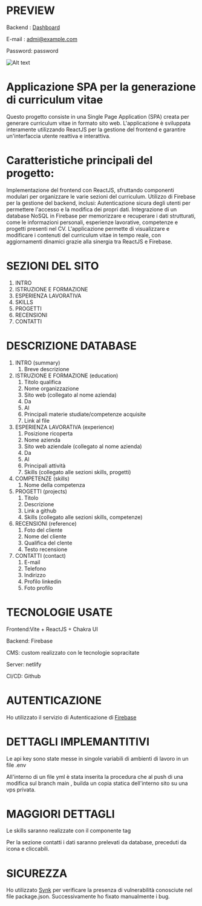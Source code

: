 # PREVIEW

Backend : [Dashboard](https://cv-gen-app-preview.netlify.app/admin)

E-mail : admi@example.com

Password: password

![Alt text](https://assets.digitalocean.com/articles/alligator/boo.svg "a title")


# Applicazione SPA per la generazione di curriculum vitae

Questo progetto consiste in una Single Page Application (SPA) creata per generare curriculum vitae in formato sito web. L'applicazione è sviluppata interamente utilizzando ReactJS per la gestione del frontend e garantire un'interfaccia utente reattiva e interattiva.

# Caratteristiche principali del progetto:
Implementazione del frontend con ReactJS, sfruttando componenti modulari per organizzare le varie sezioni del curriculum.
Utilizzo di Firebase per la gestione del backend, inclusi:
Autenticazione sicura degli utenti per permettere l'accesso e la modifica dei propri dati.
Integrazione di un database NoSQL in Firebase per memorizzare e recuperare i dati strutturati, come le informazioni personali, esperienze lavorative, competenze e progetti presenti nel CV.
L'applicazione permette di visualizzare e modificare i contenuti del curriculum vitae in tempo reale, con aggiornamenti dinamici grazie alla sinergia tra ReactJS e Firebase.

# SEZIONI DEL SITO

1. INTRO
2. ISTRUZIONE E FORMAZIONE
3. ESPERIENZA LAVORATIVA
4. SKILLS
5. PROGETTI
6. RECENSIONI
7. CONTATTI

# DESCRIZIONE DATABASE

1. INTRO (summary)
   1. Breve descrizione
2. ISTRUZIONE E FORMAZIONE (education)
   1. Titolo qualifica
   2. Nome organizzazione
   3. Sito web (collegato al nome azienda)
   4. Da
   5. Al
   6. Principali materie studiate/competenze acquisite
   7. Link al file
3. ESPERIENZA LAVORATIVA (experience)
   1. Posizione ricoperta
   2. Nome azienda
   3. Sito web aziendale (collegato al nome azienda)
   4. Da
   5. Al
   6. Principali attività
   7. Skills (collegato alle sezioni skills, progetti)
4. COMPETENZE (skills)
   1. Nome della competenza
5. PROGETTI (projects)
   1. Titolo
   2. Descrizione
   3. Link a github
   4. Skills (collegato alle sezioni skills, competenze)
6. RECENSIONI (reference)
   1. Foto del cliente
   2. Nome del cliente
   3. Qualifica del clente
   4. Testo recensione
7. CONTATTI (contact)
   1. E-mail
   2. Telefono
   3. Indirizzo
   4. Profilo linkedin
   5. Foto profilo

# TECNOLOGIE USATE

Frontend:Vite + ReactJS + Chakra UI

Backend: Firebase

CMS: custom realizzato con le tecnologie sopracitate

Server: netlify

CI/CD: Github

# AUTENTICAZIONE

Ho utilizzato il servizio di Autenticazione di [Firebase](https://firebase.google.com/docs/auth?hl=it)

# DETTAGLI IMPLEMANTITIVI

Le api key sono state messe in singole variabili di ambienti di lavoro in un file .env

All'interno di un file yml è stata inserita la procedura che al push di una modifica sul branch main , builda un copia statica dell'interno sito su una vps privata.

# MAGGIORI DETTAGLI

Le skills saranno realizzate con il componente tag

Per la sezione contatti i dati saranno prelevati da database, preceduti da icona e cliccabili.

# SICUREZZA

Ho utilizzato [Synk](https://snyk.io/) per verificare la presenza di vulnerabilità conosciute nel file package.json.
Successivamente ho fixato manualmente i bug.
